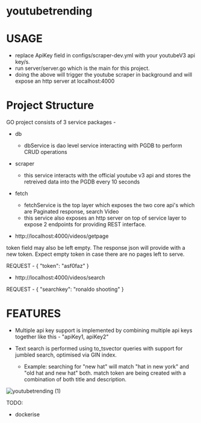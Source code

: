 # youtubetrending

# USAGE
- replace ApiKey field in configs/scraper-dev.yml with your youtubeV3 api key/s.
- run server/server.go which is the main for this project.
- doing the above will trigger the youtube scraper in background and will expose an http server at localhost:4000

# Project Structure
GO project consists of 3 service packages -

* db 
  - dbService is dao level service interacting with PGDB to perform CRUD operations

* scraper 
  - this service interacts with the official youtube v3 api and stores the retreived data into the PGDB every 10 seconds

* fetch
  - fetchService is the top layer which exposes the two core api's which are Paginated response, search Video
  - this service also exposes an http server on top of service layer to expose 2 endpoints for providing REST interface.

- http://localhost:4000/videos/getpage

token field may also be left empty. The response json will provide with a new token. Expect empty token in case there are no pages left to serve.

REQUEST - 
{
  "token": "asf0faz"
}

- http://localhost:4000/videos/search

REQUEST - 
{
  "searchkey": "ronaldo shooting"
}

# FEATURES

- Multiple api key support is implemented by combining multiple api keys together like this - "apiKey1, apiKey2"

- Text search is performed using to_tsvector queries with support for jumbled search, optimised via GIN index.
  - Example: searching for "new hat" will match "hat in new york" and "old hat and new hat" both. match token are being created with a combination of both title and description.

 

![youtubetrending (1)](https://user-images.githubusercontent.com/29565394/212297633-4c315b3a-cf9d-41c6-a191-3cd943b193a5.png)


 

TODO:
* dockerise
